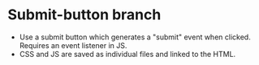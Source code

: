 # Submit-button branch
- Use a submit button which generates a "submit" event when clicked. Requires an event listener in JS.
- CSS and JS are saved as individual files and linked to the HTML.
